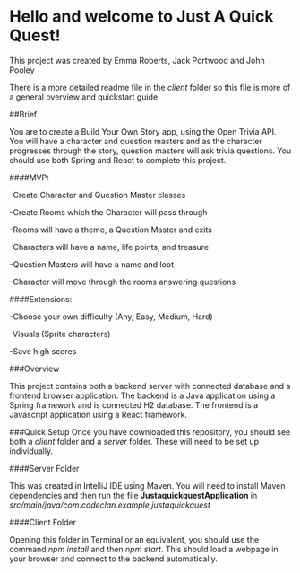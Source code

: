 # Hello and welcome to Just A Quick Quest!
This project was created by Emma Roberts, Jack Portwood and John Pooley

There is a more detailed readme file in the _client_ folder so this file is more of a general overview and quickstart guide.

##Brief

You are to create a Build Your Own Story app, using the Open Trivia API. You will have a character and question masters and as the character progresses through the story, question masters will ask trivia questions. You should use both Spring and React to complete this project. 

####MVP:

-Create Character and Question Master classes

-Create Rooms which the Character will pass through 

-Rooms will have a theme, a Question Master and exits 

-Characters will have a name, life points, and treasure

-Question Masters will have a name and loot

-Character will move through the rooms answering questions

####Extensions:

-Choose your own difficulty (Any, Easy, Medium, Hard)

-Visuals (Sprite characters)

-Save high scores



###Overview

This project contains both a backend server with connected database and a frontend browser application.
The backend is a Java application using a Spring framework and is connected H2 database.
The frontend is a Javascript application using a React framework.

###Quick Setup
Once you have downloaded this repository, you should see both a _client_ folder and a _server_ folder. These will need to be set up individually.

####Server Folder

This was created in IntelliJ IDE using Maven. You will need to install Maven dependencies and then run the file __JustaquickquestApplication__ in _src/main/java/com.codeclan.example.justaquickquest_

####Client Folder

Opening this folder in Terminal or an equivalent, you should use the command _npm install_ and then _npm start_. This should load a webpage in your browser and connect to the backend automatically.
